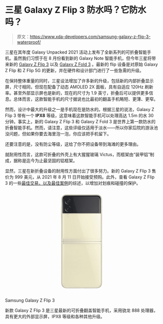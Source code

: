# 三星 Galaxy Z Flip 3 防水吗？它防水吗？

> 原文：<https://www.xda-developers.com/samsung-galaxy-z-flip-3-waterproof/>

三星在其年度 Galaxy Unpacked 2021 活动上发布了全新系列的可折叠智能手机。虽然我们习惯于在 8 月份看到新的 Galaxy Note 智能手机，但今年三星将带来新的 [Galaxy Z Flip 3](https://www.xda-developers.com/samsung-galaxy-z-flip-3/) 以及 [Galaxy Z Fold 3](https://www.xda-developers.com/samsung-galaxy-z-fold-3/) 。最新的 flip 设备是对原始 Galaxy Z Flip 和 Z Flip 5G 的更新，并在硬件和设计部门进行了一些急需的升级。

在保持整体重量的同时，三星设法增加了许多新的升级，包括新的内部折叠显示屏，尺寸相同，但现在配备了动态 AMOLED 2X 面板，具有自适应 120Hz 刷新率。甚至外部显示屏也是新的，现在的尺寸为 1.9 英寸，折叠后可以提供更多信息。总体而言，这款智能手机的尺寸据说也比最初的翻盖手机略短、更薄、更窄。

然而，设计中最大的升级之一是手机现在是防水的。根据三星的说法，Galaxy Z Flip 3 带有一个 **IPX8** 等级，这意味着这款智能手机可以处理高达 1.5m 的水 30 分钟。事实上，新的 Galaxy Z Flip 3 和 Galaxy Z Fold 3 是世界上第一款防水的折叠智能手机。然而，请注意，这些评级仅适用于淡水——所以你家后院的游泳池没问题，但如果你要去海里泡一泡，你应该把手机留下。

还要注意的是，没有防尘等级，这给了你不把设备带到海滩的更多理由。

就耐用性而言，这款可折叠的外壳上有大猩猩玻璃 Victus，而框架由“装甲铝”制成，据称是迄今为止最坚固的铝框架。

显然，三星在新折叠设备的耐用性方面付出了很多努力。新的 Galaxy Z Flip 3 售价为 999 美元，从 2021 年 8 月 11 日开始接受预购。此外，查看 Galaxy Z Flip 3 的一些[最佳交易，以及](https://www.xda-developers.com/best-galaxy-z-flip-3-deals/)[最佳案例](https://www.xda-developers.com/best-samsung-galaxy-z-flip-3-cases/)的综述，以增加对划痕和碰撞的保护。

 <picture>![The new Galaxy Z Flip 3 is the latest foldable flip smartphone from Samsung powered by the Snapdragon 888 processor and features a larger outer display, IPX8 rating and various other upgrades.](img/4a418909e5dce564cd4a5ceb60e75f9b.png)</picture> 

Samsung Galaxy Z Flip 3

新款 Galaxy Z Flip 3 是三星最新的可折叠翻盖智能手机，采用骁龙 888 处理器，具有更大的外部显示屏，IPX8 等级和各种其他升级。